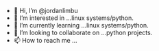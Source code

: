 - 👋 Hi, I’m @jordanlimbu
- 👀 I’m interested in ...linux systems/python.
- 🌱 I’m currently learning ...linux systems/python.
- 💞️ I’m looking to collaborate on ...python projects.
- 📫 How to reach me ...

<!---
jordanlimbu/jordanlimbu is a ✨ special ✨ repository because its `README.md` (this file) appears on your GitHub profile.
You can click the Preview link to take a look at your changes.
--->
